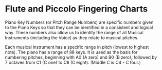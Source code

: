 # Flute and Piccolo Fingering Charts

Piano Key Numbers (or Pitch Range Numbers) are specific numbers given to the Piano Keys so that they can be identified in a consistent and logical way. These numbers also allow us to identify the range of all Musical Instruments (including the Voice) as they relate to musical pitches.

Each musical instrument has a specific range in pitch (lowest to highest note). The piano has a range of 88 keys. It is used as the basis for numbering pitches, beginning with A0 (A zero) and B0 (B zero), followed by 7 octaves from C1 (C one) to C8 (C eight). (Middle C is C4 - C four.)
